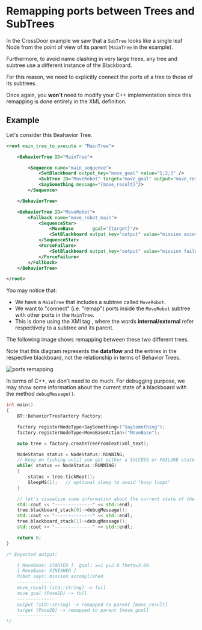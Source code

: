 # Remapping ports between Trees and SubTrees 

In the CrossDoor example we saw that a `SubTree` looks like a single
leaf Node from the point of view of its parent (`MainTree` in the example).

Furthermore, to avoid name clashing in very large trees, any tree and subtree
use a different instance of the Blackboard.

For this reason, we need to explicitly connect the ports of a tree to those
of its subtrees.

Once again, you __won't__ need to modify your C++ implementation since this 
remapping is done entirely in the XML definition.

## Example

Let's consider this Beahavior Tree.

```XML hl_lines="7"
<root main_tree_to_execute = "MainTree">

    <BehaviorTree ID="MainTree">

        <Sequence name="main_sequence">
            <SetBlackboard output_key="move_goal" value="1;2;3" />
            <SubTree ID="MoveRobot" target="move_goal" output="move_result" />
            <SaySomething message="{move_result}"/>
        </Sequence>

    </BehaviorTree>

    <BehaviorTree ID="MoveRobot">
        <Fallback name="move_robot_main">
            <SequenceStar>
                <MoveBase       goal="{target}"/>
                <SetBlackboard output_key="output" value="mission accomplished" />
            </SequenceStar>
            <ForceFailure>
                <SetBlackboard output_key="output" value="mission failed" />
            </ForceFailure>
        </Fallback>
    </BehaviorTree>

</root>
```

You may notice that:

- We have a `MainTree` that includes a subtree called `MoveRobot`.
- We want to "connect" (i.e. "remap") ports inside the `MoveRobot` subtree
with other ports in the `MainTree`.
- This is done using the XMl tag __<remap>__, where the words __internal/external__
  refer respectively to a subtree and its parent.


The following image shows remapping between these two different trees.

Note that this diagram represents the __dataflow__ and the entries in the
respective blackboard, not the relationship in terms of Behavior Trees.

![ports remapping](images/t06_remapping.png)

In terms of C++, we don't need to do much. For debugging purpose, we may show some
information about the current state of a blackboard with the method `debugMessage()`.

```C++
int main()
{
    BT::BehaviorTreeFactory factory;

    factory.registerNodeType<SaySomething>("SaySomething");
    factory.registerNodeType<MoveBaseAction>("MoveBase");

    auto tree = factory.createTreeFromText(xml_text);

    NodeStatus status = NodeStatus::RUNNING;
    // Keep on ticking until you get either a SUCCESS or FAILURE state
    while( status == NodeStatus::RUNNING)
    {
        status = tree.tickRoot();
        SleepMS(1);   // optional sleep to avoid "busy loops"
    }

    // let's visualize some information about the current state of the blackboards.
    std::cout << "--------------" << std::endl;
    tree.blackboard_stack[0]->debugMessage();
    std::cout << "--------------" << std::endl;
    tree.blackboard_stack[1]->debugMessage();
    std::cout << "--------------" << std::endl;

    return 0;
}

/* Expected output:

    [ MoveBase: STARTED ]. goal: x=1 y=2.0 theta=3.00
    [ MoveBase: FINISHED ]
    Robot says: mission accomplished
    --------------
    move_result (std::string) -> full
    move_goal (Pose2D) -> full
    --------------
    output (std::string) -> remapped to parent [move_result]
    target (Pose2D) -> remapped to parent [move_goal]
    --------------
*/
```




